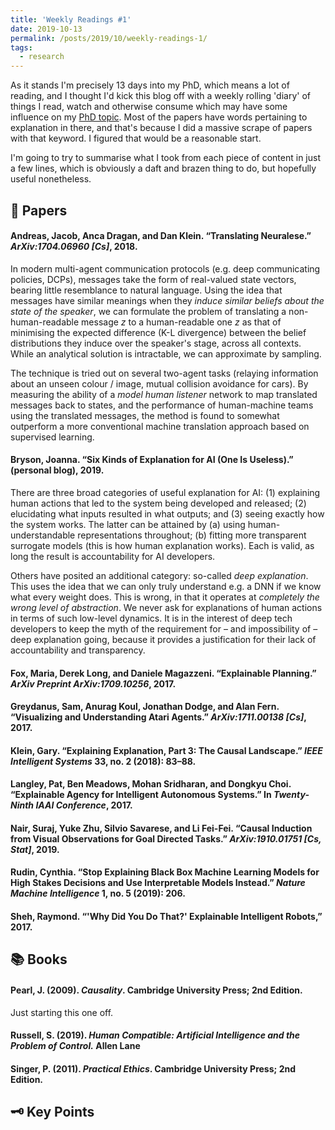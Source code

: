 ```yaml
---
title: 'Weekly Readings #1'
date: 2019-10-13
permalink: /posts/2019/10/weekly-readings-1/
tags:
  - research
---
```


As it stands I'm precisely 13 days into my PhD, which means a lot of reading, and I thought I'd kick this blog off with a weekly rolling 'diary' of things I read, watch and otherwise consume which may have some influence on my [PhD topic](https://tombewley.com/start ). Most of the papers have words pertaining to explanation in there, and that's because I did a massive scrape of papers with that keyword. I figured that would be a reasonable start.

I'm going to try to summarise what I took from each piece of content in just a few lines, which is obviously a daft and brazen thing to do, but hopefully useful nonetheless.

## 📝 Papers

#### Andreas, Jacob, Anca Dragan, and Dan Klein. “Translating Neuralese.” *ArXiv:1704.06960 [Cs]*, 2018.

In modern multi-agent communication protocols (e.g. deep communicating policies, DCPs), messages take the form of real-valued state vectors, bearing little resemblance to natural language. Using the idea that messages have similar meanings when they *induce similar beliefs about the state of the speaker*, we can formulate the problem of translating a non-human-readable message $z$ to a human-readable one $z$ as that of minimising the expected difference (K-L divergence) between the belief distributions they induce over the speaker's stage, across all contexts. While an analytical solution is intractable, we can approximate by sampling. 

The technique is tried out on several two-agent tasks (relaying information about an unseen colour / image, mutual collision avoidance for cars). By measuring the ability of a *model human listener* network to map translated messages back to states, and the performance of human-machine teams using the translated messages, the method is found to somewhat outperform a more conventional machine translation approach based on supervised learning.

#### Bryson, Joanna. “Six Kinds of Explanation for AI (One Is Useless).” (personal blog), 2019.

There are three broad categories of useful explanation for AI: (1) explaining human actions that led to the system being developed and released; (2) elucidating what inputs resulted in what outputs; and (3) seeing exactly how the system works. The latter can be attained by (a) using human-understandable representations throughout; (b) fitting more transparent surrogate models (this is how human explanation works). Each is valid, as long the result is accountability for AI developers. 

Others have posited an additional category: so-called *deep explanation*. This uses the idea that we can only truly understand e.g. a DNN if we know what every weight does. This is wrong, in that it operates at *completely the wrong level of abstraction*. We never ask for explanations of human actions in terms of such low-level dynamics. It is in the interest of deep tech developers to keep the myth of the requirement for – and impossibility of – deep explanation going, because it provides a justification for their lack of accountability and transparency.

#### Fox, Maria, Derek Long, and Daniele Magazzeni. “Explainable Planning.” *ArXiv Preprint ArXiv:1709.10256*, 2017.

#### Greydanus, Sam, Anurag Koul, Jonathan Dodge, and Alan Fern. “Visualizing and Understanding Atari Agents.” *ArXiv:1711.00138 [Cs]*, 2017.

#### Klein, Gary. “Explaining Explanation, Part 3: The Causal Landscape.” *IEEE Intelligent Systems* 33, no. 2 (2018): 83–88.

#### Langley, Pat, Ben Meadows, Mohan Sridharan, and Dongkyu Choi. “Explainable Agency for Intelligent Autonomous Systems.” In *Twenty-Ninth IAAI Conference*, 2017.

#### Nair, Suraj, Yuke Zhu, Silvio Savarese, and Li Fei-Fei. “Causal Induction from Visual Observations for Goal Directed Tasks.” *ArXiv:1910.01751 [Cs, Stat]*, 2019.

#### Rudin, Cynthia. “Stop Explaining Black Box Machine Learning Models for High Stakes Decisions and Use Interpretable Models Instead.” *Nature Machine Intelligence* 1, no. 5 (2019): 206.

#### Sheh, Raymond. “'Why Did You Do That?' Explainable Intelligent Robots,” 2017.



## 📚  Books

#### Pearl, J. (2009). *Causality*. Cambridge University Press; 2nd Edition.

Just starting this one off. 

#### Russell, S. (2019). *Human Compatible: Artificial Intelligence and the Problem of Control.* Allen Lane 

#### Singer, P. (2011). *Practical Ethics*. Cambridge University Press; 2nd Edition.

## 🗝️ Key Points